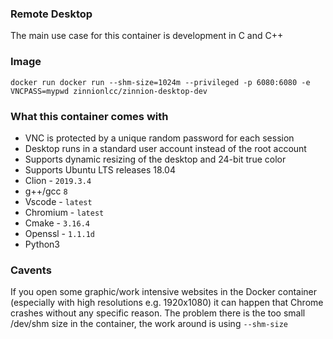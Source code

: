 ### Remote Desktop

The main use case for this container is development in C and C++

### Image
`docker run docker run --shm-size=1024m --privileged -p 6080:6080 -e VNCPASS=mypwd zinnionlcc/zinnion-desktop-dev`

### What this container comes with
* VNC is protected by a unique random password for each session
* Desktop runs in a standard user account instead of the root account
* Supports dynamic resizing of the desktop and 24-bit true color
* Supports Ubuntu LTS releases 18.04
* Clion - `2019.3.4`
* g++/gcc `8`
* Vscode - `latest`
* Chromium - `latest`
* Cmake - `3.16.4`
* Openssl - `1.1.1d`
* Python3

### Cavents

If you open some graphic/work intensive websites in the Docker container (especially with high resolutions e.g. 1920x1080) it can happen that Chrome crashes without any specific reason. The problem there is the too small /dev/shm size in the container, the work around is using `--shm-size`
